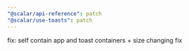 ```yaml
---
"@scalar/api-reference": patch
"@scalar/use-toasts": patch
---
```


fix: self contain app and toast containers + size changing fix
